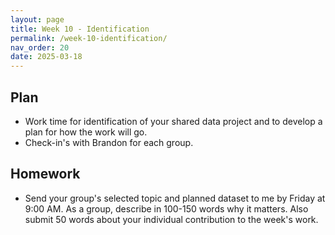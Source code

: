 ```yaml
---
layout: page
title: Week 10 - Identification
permalink: /week-10-identification/
nav_order: 20
date: 2025-03-18
---
```


## Plan

* Work time for identification of your shared data project and to develop a plan for how the work will go. 
* Check-in's with Brandon for each group.

## Homework

* Send your group's selected topic and planned dataset to me by Friday at 9:00 AM. As a group, describe in 100-150 words why it matters. Also submit 50 words about your individual contribution to the week's work.
